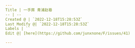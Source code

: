 ```yaml
---
Title | 一手房 青浦赵巷
-- | --
Created @ | `2022-12-18T15:28:53Z`
Last Modify @| `2022-12-18T15:28:53Z`
Labels | ``
Edit @| [here](https://github.com/junxnone/F/issues/41)

---
```


